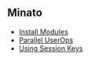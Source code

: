 

## Minato

- [Install Modules](https://github.com/StartaleLabs/scs-aa-quickstart/blob/22fd56d7eb0ed43cad20717ee8d7dbd123790633/src/startale-minato/demo_install_modules.ts)
- [Parallel UserOps](https://github.com/StartaleLabs/scs-aa-quickstart/blob/22fd56d7eb0ed43cad20717ee8d7dbd123790633/src/startale-minato/demo_parallel_userops.ts)
- [Using Session Keys](https://github.com/StartaleLabs/scs-aa-quickstart/blob/22fd56d7eb0ed43cad20717ee8d7dbd123790633/src/startale-minato/demo_session_key_use.ts)